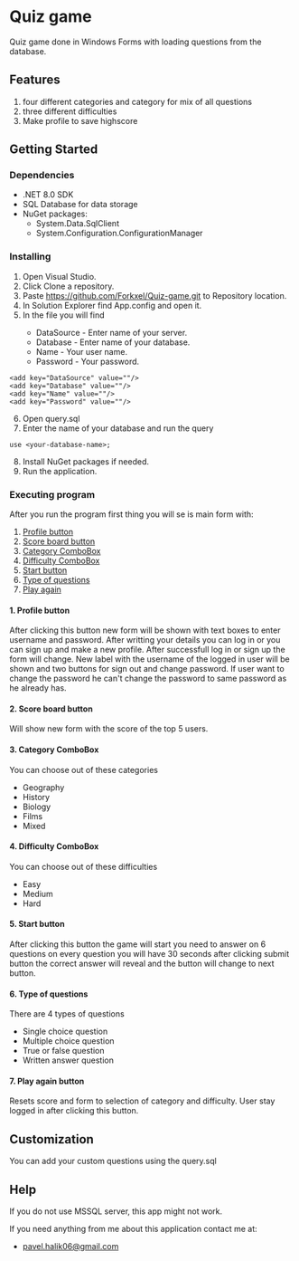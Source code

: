 # Quiz game

Quiz game done in Windows Forms with loading questions from the database.

## Features

1. four different categories and category for mix of all questions
2. three different difficulties
3. Make profile to save highscore

## Getting Started

### Dependencies

<ul>
    <li>.NET 8.0 SDK</li>
    <li>SQL Database for data storage</li>
    <li>
        NuGet packages:
        <ul>
            <li>System.Data.SqlClient</li>
            <li>System.Configuration.ConfigurationManager</li>
        </ul>
    </li>
</ul>

### Installing

1. Open Visual Studio.
2. Click Clone a repository.
3. Paste https://github.com/Forkxel/Quiz-game.git to Repository location.
4. In Solution Explorer find App.config and open it.
5. In the file you will find
<ul>
    <ul>
        <li>DataSource - Enter name of your server.</li>
        <li>Database - Enter name of your database.</li>
        <li>Name - Your user name.</li>
        <li>Password - Your password.</li>
    </ul>
</ul>

```
<add key="DataSource" value=""/>
<add key="Database" value=""/>
<add key="Name" value=""/>
<add key="Password" value=""/>
```
6. Open query.sql
7. Enter the name of your database and run the query
```
use <your-database-name>;
```
8. Install NuGet packages if needed.
9. Run the application.

### Executing program

After you run the program first thing you will se is main form with:

<ol>
    <li><a href="#1-profile-button">Profile button</a></li>
    <li><a href="#2-score-board-button">Score board button</a></li>
    <li><a href="#3-category-combobox">Category ComboBox</a></li>
    <li><a href="#4-difficulty-combobox">Difficulty ComboBox</a></li>
    <li><a href="#5-start-button">Start button</a></li>
    <li><a href="#6-type-of-questions">Type of questions</a></li>
    <li><a href="#7-play-again">Play again</a></li>
</ol>
 
#### 1. Profile button

After clicking this button new form will be shown with text boxes to enter username and password. After writting your details you can log in or you can sign up and make a new profile. After successfull log in or sign up the form will change. New label with the username of the logged in user will be shown and two buttons for sign out and change password. If user want to change the password he can't change the password to same password as he already has.

#### 2. Score board button

Will show new form with the score of the top 5 users.

#### 3. Category ComboBox

You can choose out of these categories
<ul>
    <li>Geography</li>
    <li>History</li>
    <li>Biology</li>
    <li>Films</li>
    <li>Mixed</li>
</ul>

#### 4. Difficulty ComboBox

You can choose out of these difficulties
<ul>
    <li>Easy</li>
    <li>Medium</li>
    <li>Hard</li>
</ul>

#### 5. Start button

After clicking this button the game will start you need to answer on 6 questions on every question you will have 30 seconds after clicking submit button the correct answer will reveal and the button will change to next button.

#### 6. Type of questions

There are 4 types of questions
<ul>
    <li>Single choice question</li>
    <li>Multiple choice question</li>
    <li>True or false question</li>
    <li>Written answer question</li>
</ul>

#### 7. Play again button

Resets score and form to selection of category and difficulty. User stay logged in after clicking this button.

## Customization

You can add your custom questions using the query.sql 

## Help

If you do not use MSSQL server, this app might not work.

If you need anything from me about this application contact me at:
* pavel.halik06@gmail.com
